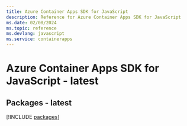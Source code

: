 ```yaml
---
title: Azure Container Apps SDK for JavaScript
description: Reference for Azure Container Apps SDK for JavaScript
ms.date: 02/08/2024
ms.topic: reference
ms.devlang: javascript
ms.service: containerapps
---
```

# Azure Container Apps SDK for JavaScript - latest
## Packages - latest
[!INCLUDE [packages](container-apps-index.md)]